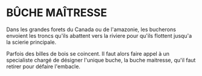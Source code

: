 # BÛCHE MAÎTRESSE

Dans les grandes forets du Canada ou de l'amazonie, les bucherons envoient les troncs qu'ils abattent vers la riviere pour qu'ils flottent jusqu'a la scierie principale. 

Parfois des billes de bois se coincent. Il faut alors faire appel à un specialiste chargé de désigner l'unique buche, la buche maitresse, qu'il faut retirer pour défaire l'embacle.
